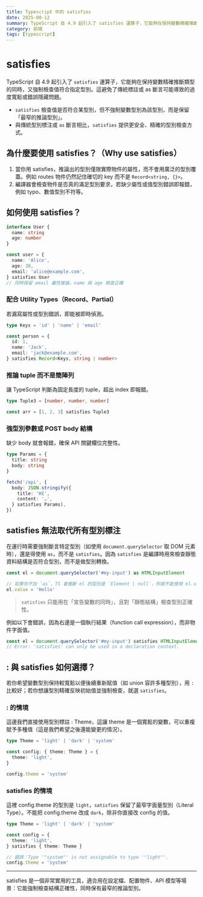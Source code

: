 ```yaml
---
title: Typescript 中的 satisfies
date: 2025-08-12
summary: TypeScript 自 4.9 起引入了 satisfies 運算子，它能夠在保持變數精確推斷類型的同時，又強制檢查值符合指定型別。這避免了傳統標註或 as 斷言可能導致的過度寬鬆或錯誤隱藏問題...
category: 前端
tags: [typescript]
---
```


# satisfies

TypeScript 自 4.9 起引入了 `satisfies` 運算子，它能夠在保持變數精確推斷類型的同時，又強制檢查值符合指定型別。這避免了傳統標註或 as 斷言可能導致的過度寬鬆或錯誤隱藏問題。

- `satisfies` 檢查值是否符合某型別，但不強制變數型別為該型別，而是保留「最窄的推論型別」。
- 與傳統型別標注或 `as` 斷言相比，`satisfies` 提供更安全、精確的型別檢查方式。

## 為什麼要使用 satisfies？（Why use satisfies）

1. 當你用 satisfies，推論出的型別僅限實際物件的屬性，而不會用廣泛的型別覆蓋。例如 routes 物件仍然記住確切的 key 而不是 `Record<string, {}>`。
2. 編譯器會檢查物件是否真的滿足型別要求，若缺少屬性或值型別錯誤即報錯，例如 typo、數值型別不符等。

## 如何使用 satisfies？

```ts
interface User {
  name: string
  age: number
}

const user = {
  name: 'Alice',
  age: 30,
  email: 'alice@example.com',
} satisfies User
// 同時保留 email 屬性推論，name 與 age 檢查正確
```

### 配合 Utility Types（Record、Partial）

若漏寫屬性或型別錯誤，即能被即時偵測。

```ts
type Keys = 'id' | 'name' | 'email'

const person = {
  id: 1,
  name: 'Jack',
  email: 'jack@example.com',
} satisfies Record<Keys, string | number>
```

### 推論 tuple 而不是簡陣列

讓 TypeScript 判斷為固定長度的 tuple，超出 index 即報錯。

```ts
type Tuple3 = [number, number, number]

const arr = [1, 2, 3] satisfies Tuple3
```

### 強型別參數或 POST body 結構

缺少 body 就會報錯，確保 API 關鍵欄位完整性。

```ts
type Params = {
  title: string
  body: string
}

fetch('/api', {
  body: JSON.stringify({
    title: 'HI',
    content: '…',
  } satisfies Params),
})
```

## satisfies 無法取代所有型別標注

在運行時需要強制斷言特定型別（如使用 `document.querySelector` 取 DOM 元素時），還是得使用 `as`，而不是 `satisfies`。因為 `satisfies` 是編譯時用來檢查靜態資料結構是否符合型別，而不是做型別轉換。

```ts
const el = document.querySelector('#my-input') as HTMLInputElement

// 如果你不加 `as`，TS 會推斷 el 的型別是 `Element | null`，你就不能使用 el.value
el.value = 'Hello'
```

> `satisfies` 只能用在「宣告變數的同時」，且對「靜態結構」檢查型別正確性。

例如以下會錯誤，因為右邊是一個執行結果（function call expression），而非物件字面值。

```ts
const el = document.querySelector('#my-input') satisfies HTMLInputElement
// Error: 'satisfies' can only be used in a declaration context.
```

## : 與 satisfies 如何選擇？

若你希望變數型別保持較寬鬆以便後續重新賦值（如 union 容許多種型別），用 `:` 比較好；若你想讓型別精確反映初始值並強制檢查，就選 `satisfies`。

### : 的情境

這邊我們直接使用型別標註 : Theme，這讓 theme 是一個寬鬆的變數，可以重複賦予多種值（這是我們希望之後還能變更的情況）。

```ts
type Theme = 'light' | 'dark' | 'system'

const config: { theme: Theme } = {
  theme: 'light',
}

config.theme = 'system'
```

### satisfies 的情境

這裡 config.theme 的型別是 `light`，`satisfies` 保留了最窄字面量型別（Literal Type）。不能把 config.theme 改成 `dark`，除非你直接改 config 的值。

```ts
type Theme = 'light' | 'dark' | 'system'

const config = {
  theme: 'light',
} satisfies { theme: Theme }

// 錯誤：Type '"system"' is not assignable to type '"light"'.
config.theme = 'system'
```

---

satisfies 是一個非常實用的工具，適合用在設定檔、配置物件、API 模型等場景：它能強制檢查結構正確性，同時保有最窄的推論型別。
